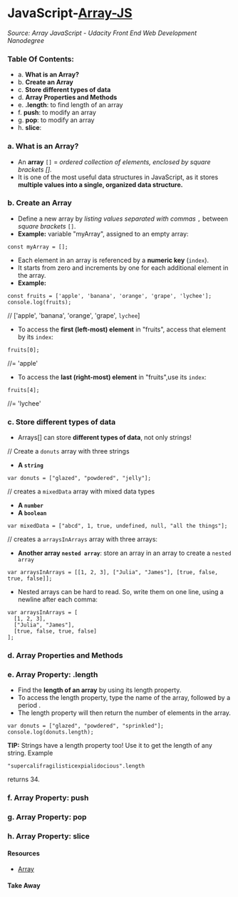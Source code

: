 # JavaScript-[Array-JS](-Array-JavaScript)
_Source: Array JavaScript - Udacity Front End Web Development Nanodegree_


### Table Of Contents:
- a. __What is an Array?__
- b. __Create an Array__
- c. __Store different types of data__
- d. __Array Properties and Methods__
- e. __.length__: to find length of an array
- f. __push__: to modify an array
- g. __pop__: to modify an array
- h. __slice__: 

### a. What is an Array?
- An __array__ `[]` = _ordered collection of elements, enclosed by square brackets []._
- It is one of the most useful data structures in JavaScript, as it stores __multiple values into a single, organized data structure.__ 

### b. Create an Array
- Define a new array by _listing values_ _separated with commas_ `,` between _square brackets_ `[]`.
- __Example:__  variable "myArray", assigned to an empty array:
```
const myArray = [];
```
- Each element in an array is referenced by a __numeric key__ (`index`).
- It starts from zero and increments by one for each additional element in the array. 
- __Example:__ 
```
const fruits = ['apple', 'banana', 'orange', 'grape', 'lychee'];
console.log(fruits);
```
// ['apple', 'banana', 'orange', 'grape', `lychee`]

- To access the __first (left-most) element__ in "fruits", access that element by its `index`:
```
fruits[0];
```
//= 'apple'
- To access the __last (right-most) element__ in "fruits",use its `index`:
```
fruits[4];
```
//= 'lychee'

### c. Store different types of data
- Arrays[] can store __different types of data__, not only strings!

// Create a `donuts` array with three strings
  * __A `string`__
```
var donuts = ["glazed", "powdered", "jelly"];
```  
// creates a `mixedData` array with mixed data types
  * __A `number`__
  * __A `boolean`__
```
var mixedData = ["abcd", 1, true, undefined, null, "all the things"];
```
// creates a `arraysInArrays` array with three arrays:
  * __Another array `nested array`__: store an array in an array to create a `nested array`
```
var arraysInArrays = [[1, 2, 3], ["Julia", "James"], [true, false, true, false]];
```
- Nested arrays can be hard to read. So, write them on one line, using a newline after each comma:
```
var arraysInArrays = [
  [1, 2, 3], 
  ["Julia", "James"], 
  [true, false, true, false]
];
```
### d. __Array Properties and Methods__

### e. __Array Property: .length__
- Find the __length of an array__ by using its length property.
- To access the length property, type the name of the array, followed by a period .
- The length property will then return the number of elements in the array.
```
var donuts = ["glazed", "powdered", "sprinkled"];
console.log(donuts.length);
```
__TIP:__ Strings have a length property too! Use it to get the length of any string. 
Example
```
"supercalifragilisticexpialidocious".length 
```
returns 34.

### f. __Array Property: push__


### g. __Array Property: pop__

### h. __Array Property: slice__


#### Resources 
- [Array](https://developer.mozilla.org/en-US/docs/Web/JavaScript/Reference/Global_Objects/Array)

#### Take Away
